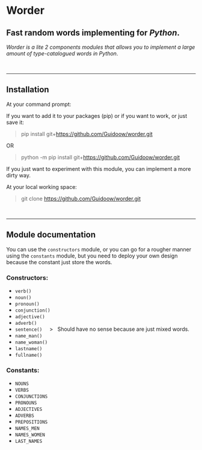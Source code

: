 # Worder
## Fast random words implementing for _Python_.

_Worder is a lite 2 components modules that allows you to implement a large amount of type-catalogued words in Python_.

&nbsp;

---

## Installation

At your command prompt:

If you want to add it to your packages (pip) or if you want to work, or just save it:

>   pip install git+https://github.com/Guidoow/worder.git

OR

>   python -m pip install git+https://github.com/Guidoow/worder.git


If you just want to experiment with this module, you can implement a more dirty way.

At your local working space:

>   git clone https://github.com/Guidoow/worder.git


&nbsp;

---


## Module documentation

You can use the ```constructors``` module, or you can go for a rougher manner using the ```constants``` module, but you 
need to deploy your own design because the constant just store the words.

### Constructors:

- ``` verb() ```
- ``` noun() ```
- ``` pronoun() ```
- ``` conjunction() ```
- ``` adjective() ```
- ``` adverb() ```
- ``` sentence() ``` &nbsp; &nbsp; > &nbsp; Should have no sense because are just mixed words.
- ``` name_man() ```
- ``` name_woman() ```
- ``` lastname() ```
- ``` fullname() ```


###  Constants:

- ``` NOUNS ```
- ``` VERBS ```
- ``` CONJUNCTIONS ```
- ``` PRONOUNS ```
- ``` ADJECTIVES ```
- ``` ADVERBS ```
- ``` PREPOSITIONS ```
- ``` NAMES_MEN ```
- ``` NAMES_WOMEN ```
- ``` LAST_NAMES ```





